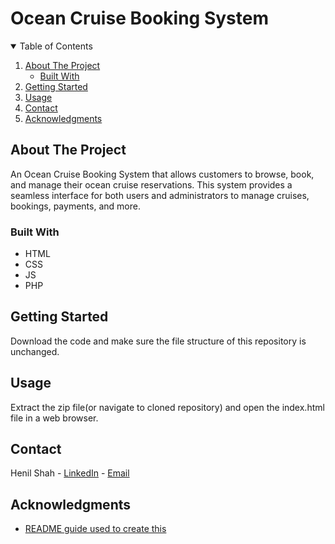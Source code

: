 <!-- <a id="readme-top"></a> -->
# Ocean Cruise Booking System
<!-- TABLE OF CONTENTS -->
<details open="true">
  <summary>Table of Contents</summary>
  <ol>
    <li>
      <a href="#about-the-project">About The Project</a>
      <ul>
        <li><a href="#built-with">Built With</a></li>
      </ul>
    </li>
    <li><a href="#getting-started">Getting Started</a></li>
    <li><a href="#usage">Usage</a></li>
    <li><a href="#contact">Contact</a></li>
    <li><a href="#acknowledgments">Acknowledgments</a></li>
  </ol>
</details>


<!-- ABOUT THE PROJECT -->
## About The Project
An Ocean Cruise Booking System that allows customers to browse, book, and manage their ocean cruise reservations. This system provides a seamless interface for both users and administrators to manage cruises, bookings, payments, and more.
<!-- <p align="right">(<a href="#readme-top">back to top</a>)</p>
 -->

### Built With
* HTML
* CSS
* JS
* PHP
<!-- <p align="right">(<a href="#readme-top">back to top</a>)</p>
 -->

<!-- GETTING STARTED -->
## Getting Started
Download the code and make sure the file structure of this repository is unchanged.
<!-- <p align="right">(<a href="#readme-top">back to top</a>)</p>
 -->

<!-- USAGE EXAMPLES -->
## Usage
Extract the zip file(or navigate to cloned repository) and open the index.html file in a web browser.
<!-- <p align="right">(<a href="#readme-top">back to top</a>)</p>
 -->

<!-- CONTACT -->
## Contact
Henil Shah - [LinkedIn](https://www.linkedin.com/in/ssh-henil) - [Email](mailto:henilshahssh@gmail.com)
<!-- <p align="right">(<a href="#readme-top">back to top</a>)</p>
 -->

<!-- ACKNOWLEDGMENTS -->
## Acknowledgments
* [README guide used to create this](https://github.com/othneildrew/Best-README-Template/blob/main/README.md)
